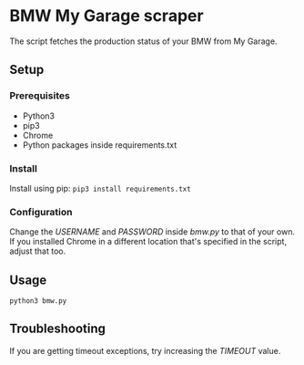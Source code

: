# BMW My Garage scraper

The script fetches the production status of your BMW from My Garage.

## Setup

### Prerequisites
- Python3
- pip3
- Chrome
- Python packages inside requirements.txt

### Install
Install using pip: ```pip3 install requirements.txt```

### Configuration
Change the _USERNAME_ and _PASSWORD_ inside _bmw.py_ to that of your own. If you installed Chrome in a different location that's specified in the script, adjust that too.

## Usage
```python3 bmw.py```

## Troubleshooting
If you are getting timeout exceptions, try increasing the _TIMEOUT_ value.
